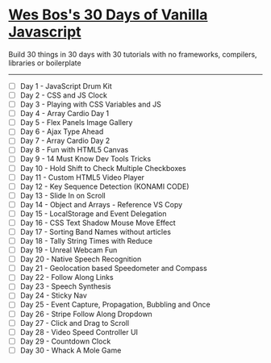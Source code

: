 # [Wes Bos's 30 Days of Vanilla Javascript](https://github.com/wesbos/JavaScript30)
Build 30 things in 30 days with 30 tutorials with no frameworks, compilers, libraries or boilerplate

---

- [ ] Day 1 - JavaScript Drum Kit
- [ ] Day 2 - CSS and JS Clock
- [ ] Day 3 - Playing with CSS Variables and JS
- [ ] Day 4 - Array Cardio Day 1
- [ ] Day 5 - Flex Panels Image Gallery
- [ ] Day 6 - Ajax Type Ahead
- [ ] Day 7 - Array Cardio Day 2
- [ ] Day 8 - Fun with HTML5 Canvas
- [ ] Day 9 - 14 Must Know Dev Tools Tricks
- [ ] Day 10 - Hold Shift to Check Multiple Checkboxes
- [ ] Day 11 - Custom HTML5 Video Player
- [ ] Day 12 - Key Sequence Detection (KONAMI CODE)
- [ ] Day 13 - Slide In on Scroll
- [ ] Day 14 - Object and Arrays - Reference VS Copy
- [ ] Day 15 - LocalStorage and Event Delegation
- [ ] Day 16 - CSS Text Shadow Mouse Move Effect
- [ ] Day 17 - Sorting Band Names without articles
- [ ] Day 18 - Tally String Times with Reduce
- [ ] Day 19 - Unreal Webcam Fun
- [ ] Day 20 - Native Speech Recognition
- [ ] Day 21 - Geolocation based Speedometer and Compass
- [ ] Day 22 - Follow Along Links
- [ ] Day 23 - Speech Synthesis
- [ ] Day 24 - Sticky Nav
- [ ] Day 25 - Event Capture, Propagation, Bubbling and Once
- [ ] Day 26 - Stripe Follow Along Dropdown
- [ ] Day 27 - Click and Drag to Scroll
- [ ] Day 28 - Video Speed Controller UI
- [ ] Day 29 - Countdown Clock
- [ ] Day 30 - Whack A Mole Game
